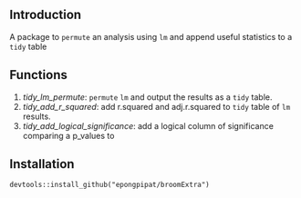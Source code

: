 ## Introduction

A package to `permute` an analysis using `lm` and append useful statistics to a `tidy` table

## Functions

1. *tidy_lm_permute*: `permute` `lm` and output the results as a `tidy` table.
2. *tidy_add_r_squared*: add r.squared and adj.r.squared to `tidy` table of `lm` results.
3. *tidy_add_logical_significance*: add a logical column of significance comparing a p_values to

## Installation

```{r}
devtools::install_github("epongpipat/broomExtra")
```
